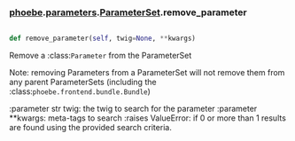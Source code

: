 ### [phoebe](phoebe.md).[parameters](phoebe.parameters.md).[ParameterSet](phoebe.parameters.ParameterSet.md).remove_parameter

```py

def remove_parameter(self, twig=None, **kwargs)

```



Remove a :class:`Parameter` from the ParameterSet

Note: removing Parameters from a ParameterSet will not remove
them from any parent ParameterSets
(including the :class:`phoebe.frontend.bundle.Bundle`)

:parameter str twig: the twig to search for the parameter
:parameter **kwargs: meta-tags to search
:raises ValueError: if 0 or more than 1 results are found using the
        provided search criteria.

